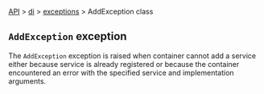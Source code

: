 [API](/docs/api.md) > [di](/docs/api/di/di.md) > [exceptions](/docs/api/di/exceptions/exceptions.md) > AddException class

## `AddException` exception

The `AddException` exception is raised when container cannot add a service either because service is already registered or because the container encountered an error with the specified service and implementation arguments.
